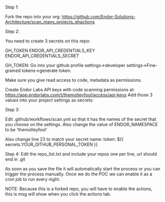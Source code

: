 Step 1:

Fork the repo into your org: https://github.com/Endor-Solutions-Architecture/scan_many_projects_ghactions

Step 2:

You need to create 3 secrets on this repo: 

GH_TOKEN
ENDOR_API_CREDENTIALS_KEY
ENDOR_API_CREDENTIALS_SECRET 

GH_TOKEN:
Go into your github profile settings->developer settings->Fine-grained tokens->generate token. 

Make sure you give read access to code, metadata as permissions. 

Create Endor Labs API keys with code scanning permissions at: https://app.endorlabs.com/t/themotleyfool/access/api-keys
Add those 3 values into your project settings as secrets:

Step 3:

Edit .github/workflows/scan.yml so that it has the names of the secret that you choose on the settings. Also change the value of ENDOR_NAMESPACE to be 'themotleyfool'

Also change line 23 to match your secret name: 
token: ${{ secrets.YOUR_GITHUB_PERSONAL_TOKEN }}

Step 4:
Edit the repo_list.txt and include your repos one per line, url should end in .git

As soon as you save the file it will automatically start the process or you can trigger the process manually. Once we do the POC we can enable it as a cron job to run every night. 

NOTE: Because this is a forked repo, you will have to enable the actions, this is msg will show when you click the actions tab. 
